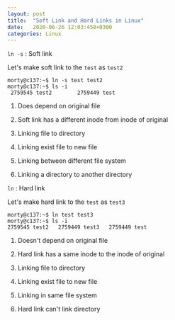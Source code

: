 ```yaml
---
layout: post
title:  "Soft Link and Hard Links in Linux"
date:   2020-06-26 12:03:458+0300
categories: Linux
---
```


`ln -s` : Soft link

Let's make soft link to the `test` as `test2`

```
morty@c137:~$ ln -s test test2
morty@c137:~$ ls -i
 2759545 test2        2759449 test   
```

1.  Does depend on original file

2.  Soft link has a different inode from inode of original 

3.  Linking file to directory

4.  Linking exist file to new file

5.  Linking between different  file system

6.  Linking a directory to another directory  



`ln` : Hard link

Let's make hard link to the `test` as `test3`

```
morty@c137:~$ ln test test3
morty@c137:~$ ls -i
2759545 test2   2759449 test3   2759449 test                 
 ```
       
1.  Doesn't depend on original file

2.  Hard link has a same inode to the inode of original

3.  Linking file to directory

4.  Linking exist file to new file

5.  Linking in same file system

6.  Hard link can't link directory




